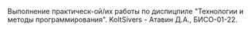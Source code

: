 Выполнение практическ-ой/их работы по диспицпиле "Технологии и методы программирования". 
KoltSivers - Атавин Д.А., БИСО-01-22.
